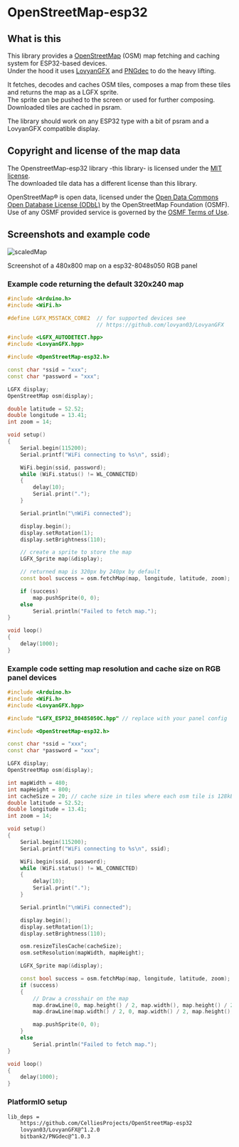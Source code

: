 # OpenStreetMap-esp32

## What is this

This library provides a [OpenStreetMap](https://www.openstreetmap.org/) (OSM) map fetching and caching system for ESP32-based devices.<br>
Under the hood it uses [LovyanGFX](https://github.com/lovyan03/LovyanGFX) and [PNGdec](https://github.com/bitbank2/PNGdec) to do the heavy lifting.

It fetches, decodes and caches OSM tiles, composes a map from these tiles and returns the map as a LGFX sprite.<br>The sprite can be pushed to the screen or used for further composing.<br>Downloaded tiles are cached in psram.

The library should work on any ESP32 type with a bit of psram and a LovyanGFX compatible display.

## Copyright and license of the map data

The OpenstreetMap-esp32 library -this library- is licensed under the [MIT license](/license).<br> The downloaded tile data has a different license than this library.

OpenStreetMap® is open data, licensed under the [Open Data Commons Open Database License (ODbL)](https://opendatacommons.org/licenses/odbl/) by the OpenStreetMap Foundation (OSMF).<br>
Use of any OSMF provided service is governed by the [OSMF Terms of Use](https://osmfoundation.org/wiki/Terms_of_Use).

## Screenshots and example code

![scaledMap](https://github.com/user-attachments/assets/3c30ae46-e499-4d50-af0f-da4156fe5374)

Screenshot of a 480x800 map on a esp32-8048s050 RGB panel

### Example code returning the default 320x240 map

```c++
#include <Arduino.h>
#include <WiFi.h>

#define LGFX_M5STACK_CORE2  // for supported devices see 
                            // https://github.com/lovyan03/LovyanGFX

#include <LGFX_AUTODETECT.hpp>
#include <LovyanGFX.hpp>

#include <OpenStreetMap-esp32.h>

const char *ssid = "xxx";
const char *password = "xxx";

LGFX display;
OpenStreetMap osm(display);

double latitude = 52.52;
double longitude = 13.41;
int zoom = 14;

void setup()
{
    Serial.begin(115200);
    Serial.printf("WiFi connecting to %s\n", ssid);

    WiFi.begin(ssid, password);
    while (WiFi.status() != WL_CONNECTED)
    {
        delay(10);
        Serial.print(".");
    }

    Serial.println("\nWiFi connected");

    display.begin();
    display.setRotation(1);
    display.setBrightness(110);

    // create a sprite to store the map
    LGFX_Sprite map(&display); 

    // returned map is 320px by 240px by default
    const bool success = osm.fetchMap(map, longitude, latitude, zoom);

    if (success)
        map.pushSprite(0, 0);
    else
        Serial.println("Failed to fetch map.");
}

void loop()
{
    delay(1000);
}
```

### Example code setting map resolution and cache size on RGB panel devices

```c++
#include <Arduino.h>
#include <WiFi.h>
#include <LovyanGFX.hpp>

#include "LGFX_ESP32_8048S050C.hpp" // replace with your panel config

#include <OpenStreetMap-esp32.h>

const char *ssid = "xxx";
const char *password = "xxx";

LGFX display;
OpenStreetMap osm(display);

int mapWidth = 480;
int mapHeight = 800;
int cacheSize = 20; // cache size in tiles where each osm tile is 128kB
double latitude = 52.52;
double longitude = 13.41;
int zoom = 14;

void setup()
{
    Serial.begin(115200);
    Serial.printf("WiFi connecting to %s\n", ssid);

    WiFi.begin(ssid, password);
    while (WiFi.status() != WL_CONNECTED)
    {
        delay(10);
        Serial.print(".");
    }

    Serial.println("\nWiFi connected");

    display.begin();
    display.setRotation(1);
    display.setBrightness(110);

    osm.resizeTilesCache(cacheSize);
    osm.setResolution(mapWidth, mapHeight);

    LGFX_Sprite map(&display);

    const bool success = osm.fetchMap(map, longitude, latitude, zoom);
    if (success)
    {
        // Draw a crosshair on the map
        map.drawLine(0, map.height() / 2, map.width(), map.height() / 2, 0);
        map.drawLine(map.width() / 2, 0, map.width() / 2, map.height(), 0);

        map.pushSprite(0, 0);
    }
    else
        Serial.println("Failed to fetch map.");
}

void loop()
{
    delay(1000);
}
```

### PlatformIO setup
```bash
lib_deps =
    https://github.com/CelliesProjects/OpenStreetMap-esp32
    lovyan03/LovyanGFX@^1.2.0
    bitbank2/PNGdec@^1.0.3    
```
